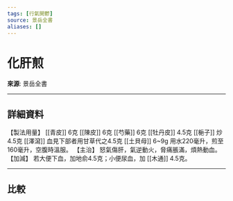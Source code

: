 ```yaml
---
tags: [行氣開鬱]
source: 景岳全書
aliases: []
---
```


# 化肝煎

**來源**: 景岳全書  

---

## 詳細資料
【製法用量】 [[青皮]] 6克 [[陳皮]] 6克 [[芍藥]] 6克 [[牡丹皮]] 4.5克 [[梔子]] 炒4.5克 [[澤瀉]] 血見下部者用甘草代之4.5克 [[土貝母]] 6~9g
用水220毫升，煎至160毫升，空腹時溫服。
【主治】
怒氣傷肝，氣逆動火，脅痛脹滿，煩熱動血。
【加減】
若大便下血，加地俞4.5克；小便尿血，加 [[木通]] 4.5克。

---

## 比較
